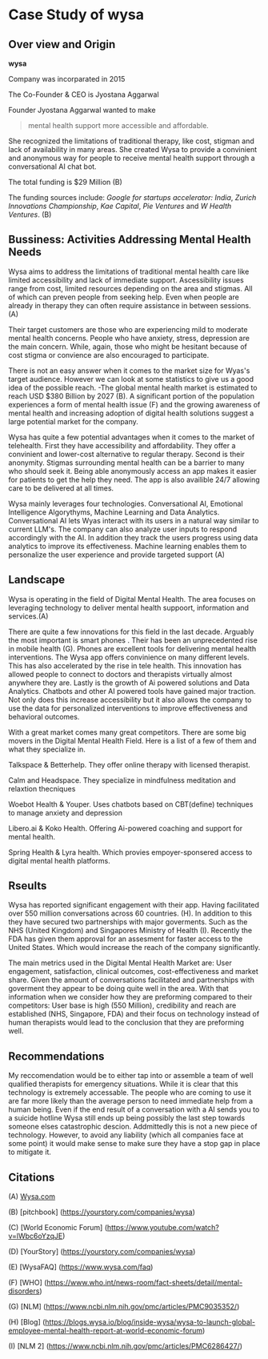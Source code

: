 # Case Study of wysa
## Over view and Origin
**wysa**

Company was incorparated in 2015

The Co-Founder & CEO is Jyostana Aggarwal

Founder Jyostana Aggarwal wanted to make 
>mental health support more accessible and affordable.
>
She recognized the limitations of traditional therapy, like cost, stigman and lack of availability in many areas. She created Wysa to provide a convinient and anonymous way for people to receive mental health support through a conversational AI chat bot.

The total funding is $29 Million (B)

The funding sources include: *Google for startups accelerator: India*, *Zurich Innovations Championship*, *Kae Capital*, *Pie Ventures* and *W Health Ventures*. (B)

## Bussiness: Activities Addressing Mental Health Needs

Wysa aims to address the limitations of traditional mental health care like limited accessibility and lack of immediate support. Ascessibility issues range from cost, limited resources depending on the area and stigmas. All of which can preven people from seeking help. Even when people are already in therapy they can often require assistance in between sessions. (A)

Their target customers are those who are experiencing mild to moderate mental health concerns. People who have anxiety, stress, depression are the main concern. While, again, those who might be hesitant because of cost stigma or convience are also encouraged to participate.

There is not an easy answer when it comes to the market size for Wyas's target audience. However we can look at some statistics to give us a good idea of the possible reach.
  -The global mental health market is estimated to reach USD $380 Billion by 2027 (B). A significant portion of the population experiences a form of mental health issue (F) and the growing awareness of mental health and increasing adoption of digital health solutions suggest a large potential market for the company.

Wysa has quite a few potential advantages when it comes to the market of telehealth. First they have accessibility and affordability. They offer a convinient and lower-cost alternative to regular therapy. Second is their anonymity. Stigmas surrounding mental health can be a barrier to many who should seek it. Being able anonymously  access an app makes it easier for patients to get the help they need. The app is also availible 24/7 allowing care to be delivered at all times. 

Wysa mainly leverages four technologies. Conversational AI, Emotional Intelligence Algorythyms, Machine Learning and Data Analytics. Conversational AI lets Wyas interact with its users in a natural way similar to current LLM's. The company can also analyze user inputs to respond accordingly with the AI. In addition they track the users progress using data analytics to improve its effectiveness. Machine learning enables them to personalize the user experience and provide targeted support (A)

## Landscape

Wysa is operating in the field of Digital Mental Health. The area focuses on leveraging technology to deliver mental health suppoort, information and services.(A)

There are quite a few innovations for this field in the last decade. Arguably the most important is smart phones . Their has been an unprecedented rise in mobile health (G). Phones are excellent tools for delivering mental health interventions. The Wysa app offers convinience on many different levels. This has also accelerated by the rise in tele health. This innovation has allowed people to connect to doctors and therapists virtually almost anywhere they are. Lastly is the growth of Ai powered solutions and Data Analytics. Chatbots and other AI powered tools have gained major traction. Not only does this increase accessibility but it also allows the company to use the data for personalized interventions to improve effectiveness and behavioral outcomes.

With a great market comes many great competitors. There are some big movers in the Digital Mental Health Field. Here is a list of a few of them and what they specialize in.

Talkspace & Betterhelp. They offer online therapy with licensed therapist.

Calm and Headspace. They specialize in mindfulness meditation and relaxtion thecniques

Woebot Health & Youper. Uses chatbots based on CBT(define) techniques to manage anxiety and depression

Libero.ai & Koko Health. Offering Ai-powered coaching and support for mental health.

Spring Health & Lyra health. Which provies empoyer-sponsered access to digital mental health platforms.

## Rseults

Wysa has reported significant engagement with their app. Having facilitated over 550 million conversations across 60 countries. (H). In addition to this they have secured two partnerships with major goverments. Such as the NHS (United Kingdom) and Singapores Ministry of Health (I). Recently the FDA has given them approval for an assesment for faster access to the United States. Which would increase the reach of the company significantly.

The main metrics used in the Digital Mental Health Market are: User engagement, satisfaction, clinical outcomes, cost-effectiveness and market share. Given the amount of conversations facilitated and partnerships with goverment they appear to be doing quite well in the area. With that information when we consider how they are preforming compared to their competitors: User base is high (550 Million), credibility and reach are established (NHS, Singapore, FDA) and their focus on technology instead of human therapists would lead to the conclusion that they are preforming well.

## Recommendations

My reccomendation would be to either tap into or assemble a team of well qualified therapists for emergency situations. While it is clear that this technology is extremely accessable. The people who are coming to use it are far more likely than the average person to need immediate help from a human being. Even if the end result of a conversation with a AI sends you to a suicide hotline Wysa still ends up being possibly the last step towards someone elses catastrophic descion. Addmittedly this is not a new piece of technology. However, to avoid any liability (which all companies face at some point) it would make sense to make sure they have a stop gap in place to mitigate it.

## Citations

(A) [Wysa.com](https://www.wysa.com/)

(B) [pitchbook] (https://yourstory.com/companies/wysa)

(C) [World Economic Forum] (https://www.youtube.com/watch?v=lWbc6oYzqJE)

(D) [YourStory] (https://yourstory.com/companies/wysa)

(E) [WysaFAQ] (https://www.wysa.com/faq)

(F) [WHO] (https://www.who.int/news-room/fact-sheets/detail/mental-disorders)

(G) [NLM] (https://www.ncbi.nlm.nih.gov/pmc/articles/PMC9035352/)

(H) [Blog] (https://blogs.wysa.io/blog/inside-wysa/wysa-to-launch-global-employee-mental-health-report-at-world-economic-forum)

(I) [NLM 2] (https://www.ncbi.nlm.nih.gov/pmc/articles/PMC6286427/)

